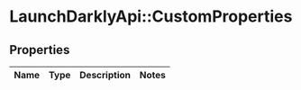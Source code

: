 # LaunchDarklyApi::CustomProperties

## Properties
Name | Type | Description | Notes
------------ | ------------- | ------------- | -------------


